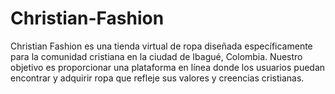 # Christian-Fashion
Christian Fashion es una tienda virtual de ropa diseñada específicamente para la comunidad cristiana en la ciudad de Ibagué, Colombia. Nuestro objetivo es proporcionar una plataforma en línea donde los usuarios puedan encontrar y adquirir ropa que refleje sus valores y creencias cristianas.
